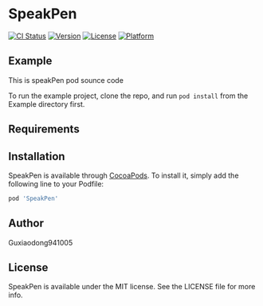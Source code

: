 # SpeakPen

[![CI Status](https://img.shields.io/travis/Guxiaodong941005/SpeakPen.svg?style=flat)](https://travis-ci.org/Guxiaodong941005/SpeakPen)
[![Version](https://img.shields.io/cocoapods/v/SpeakPen.svg?style=flat)](https://cocoapods.org/pods/SpeakPen)
[![License](https://img.shields.io/cocoapods/l/SpeakPen.svg?style=flat)](https://cocoapods.org/pods/SpeakPen)
[![Platform](https://img.shields.io/cocoapods/p/SpeakPen.svg?style=flat)](https://cocoapods.org/pods/SpeakPen)

## Example
This is speakPen pod sounce code 

To run the example project, clone the repo, and run `pod install` from the Example directory first.

## Requirements

## Installation

SpeakPen is available through [CocoaPods](https://cocoapods.org). To install
it, simply add the following line to your Podfile:

```ruby
pod 'SpeakPen'
```

## Author

Guxiaodong941005

## License

SpeakPen is available under the MIT license. See the LICENSE file for more info.
